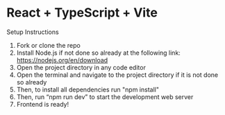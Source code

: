 # React + TypeScript + Vite

Setup Instructions

1. Fork or clone the repo
2. Install Node.js if not done so already at the following link: https://nodejs.org/en/download
3. Open the project directory in any code editor
4. Open the terminal and navigate to the project directory if it is not done so already
5. Then, to install all dependencies run "npm install"
6. Then, run “npm run dev” to start the development web server
7. Frontend is ready!
